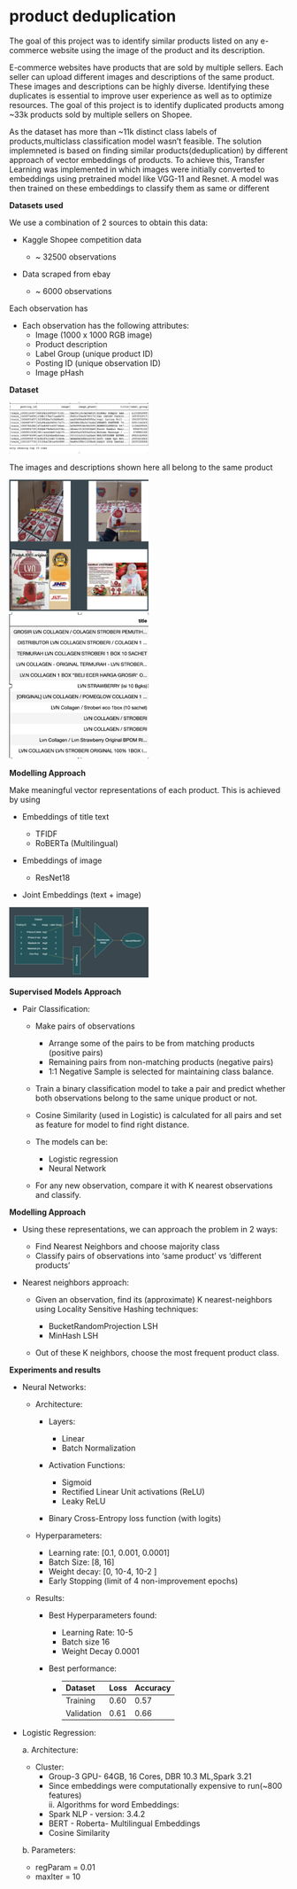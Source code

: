 # product deduplication

The goal of this project was to identify similar products listed on any e-commerce website using the image of the product and its description.

E-commerce websites have products that are sold by multiple sellers. Each seller can upload different images and descriptions of the same product. These images and descriptions can be highly diverse. Identifying these duplicates is essential to improve user experience as well as to optimize resources. The goal of this project is to identify duplicated products among ~33k products sold by multiple sellers on Shopee.

As the dataset has more than ~11k distinct class labels of products,multiclass classification model wasn’t feasible. The solution implemneted is based on finding similar products(deduplication) by different approach of vector embeddings of products. To achieve this, Transfer Learning was implemented in which images were initially converted to embeddings using pretrained model like VGG-11 and Resnet. A model was then trained on these embeddings to classify them as same or different

**Datasets used**

We use a combination of 2 sources to obtain this data:

  - Kaggle Shopee competition data
    - ~ 32500 observations

  - Data scraped from ebay
    - ~ 6000 observations

Each observation has 	

  - Each observation has the following attributes:
    - Image (1000 x 1000 RGB image)
    - Product description
    - Label Group (unique product ID)
    - Posting ID (unique observation ID)
    - Image pHash

**Dataset**

<img src="images/Dataset.png" width="50%">

The images and descriptions shown here all belong to the same product

<img src="images/data_image.png" width="50%">
<img src="images/data_text.png" width="50%">

**Modelling Approach**

Make meaningful vector representations of each product. This is achieved by using
   - Embeddings of title text
     - TFIDF
     - RoBERTa (Multilingual)

   - Embeddings of image
     - ResNet18

   - Joint Embeddings (text + image)

<img src="images/flowchart.png" width="50%">

**Supervised Models Approach**

   - Pair Classification:
     - Make pairs of observations
       - Arrange some of the pairs to be from matching products (positive pairs)
       - Remaining pairs from non-matching products (negative pairs)
       - 1:1 Negative Sample is selected for maintaining class balance.

     - Train a binary classification model to take a pair and predict whether both observations belong to the same unique product or not.

     - Cosine Similarity (used in Logistic) is calculated for all pairs and set as feature for model to find right distance. 

     - The models can be:
       - Logistic regression
       - Neural Network

     - For any new observation, compare it with K nearest observations and classify.

**Modelling Approach**

   - Using these representations, we can approach the problem in 2 ways:
     - Find Nearest Neighbors and choose majority class
     - Classify pairs of observations into ‘same product’ vs ‘different products’

   - Nearest neighbors approach:
     - Given an observation, find its (approximate) K nearest-neighbors using Locality Sensitive Hashing techniques:
       - BucketRandomProjection LSH
       - MinHash LSH

     - Out of these K neighbors, choose the most frequent product class.

**Experiments and results**

   - Neural Networks:
     - Architecture:
       - Layers:
         - Linear
         - Batch Normalization

       - Activation Functions:
         - Sigmoid
         - Rectified Linear Unit activations (ReLU)
         - Leaky ReLU

       - Binary Cross-Entropy loss function (with logits)

     - Hyperparameters:
       - Learning rate: [0.1, 0.001, 0.0001]
       - Batch Size: [8, 16]
       - Weight decay: [0, 10-4, 10-2 ]
       - Early Stopping (limit of 4 non-improvement epochs)

     - Results:
       - Best Hyperparameters found:
         - Learning Rate: 10-5
         - Batch size 16
         - Weight Decay 0.0001

       - Best performance:

         - |Dataset|Loss|Accuracy|
           |-------|----|--------|
           |Training|0.60|0.57|
           |Validation|0.61|0.66|

   - Logistic Regression:

     a. Architecture:  
       - Cluster:
         - Group-3 GPU- 64GB, 16 Cores, DBR 10.3 ML,Spark 3.21
         - Since embeddings were computationally expensive to run(~800 features)		
    	ii.  Algorithms for word Embeddings:
         - Spark NLP - version: 3.4.2
         - BERT - Roberta- Multilingual Embeddings  
         - Cosine Similarity
	
     b.	Parameters:
        - regParam = 0.01
        - maxIter = 10	







